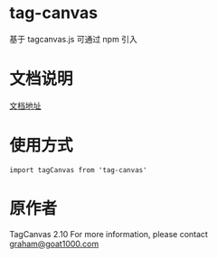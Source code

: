 # tag-canvas 
基于 tagcanvas.js 可通过 npm 引入

# 文档说明

[文档地址](https://www.goat1000.com/tagcanvas.php)

# 使用方式 

```
import tagCanvas from 'tag-canvas'
```



# 原作者
TagCanvas 2.10
For more information, please contact <graham@goat1000.com>



 